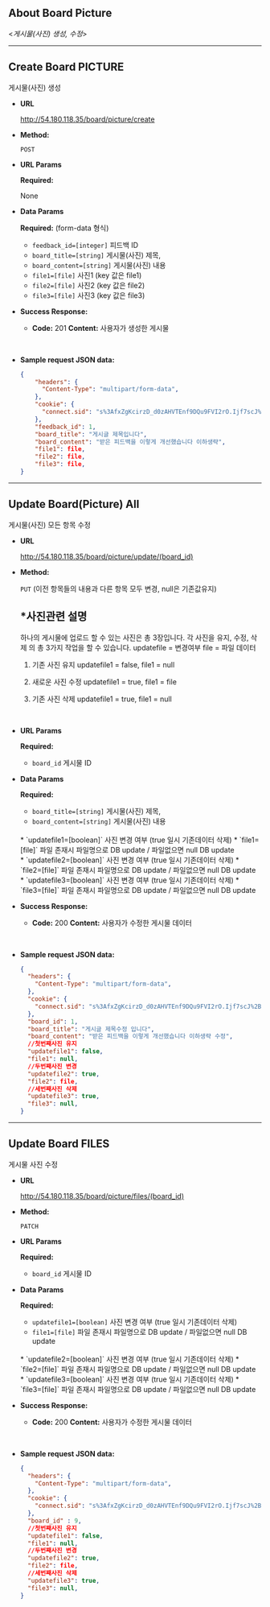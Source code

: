 ## About Board Picture

  <_게시물(사진) 생성, 수정_>

----

**Create Board PICTURE**
----
게시물(사진) 생성

* **URL**

  http://54.180.118.35/board/picture/create

* **Method:**

  `POST`
  
*  **URL Params**

   **Required:**
 
   None

* **Data Params**

    **Required:**
    (form-data 형식)
    * `feedback_id=[integer]` 피드백 ID
    * `board_title=[string]` 게시물(사진) 제목,
    * `board_content=[string]` 게시물(사진) 내용
    * `file1=[file]` 사진1 (key 값은 file1)
    * `file2=[file]` 사진2 (key 값은 file2)
    * `file3=[file]` 사진3 (key 값은 file3)

    <!--필요한 form field 명시 + 설명-->


* **Success Response:**

  * **Code:** 201 
    **Content:** 사용자가 생성한 게시물
 <br />

* **Sample request JSON data:**
  ```json
  {
      "headers": {
        "Content-Type": "multipart/form-data",
      },
      "cookie": {
        "connect.sid": "s%3AfxZgKcirzD_d0zAHVTEnf9DQu9FVI2rO.Ijf7scJ%2Buj6YtprVUB6Vcuf1QVNXDIR64MP43366CaQ",
      },
      "feedback_id": 1,
      "board_title": "게시글 제목입니다",
      "board_content": "받은 피드백을 이렇게 개선했습니다 이하생략",
      "file1": file,
      "file2": file,
      "file3": file,
  }
  ```

----
**Update Board(Picture) All**
----
게시물(사진) 모든 항목 수정

* **URL**

  http://54.180.118.35/board/picture/update/(board_id)

* **Method:**

  `PUT` (이전 항목들의 내용과 다른 항목 모두 변경, null은 기존값유지)
  
  *사진관련 설명
  ----
  하나의 게시물에 업로드 할 수 있는 사진은 총 3장입니다.
  각 사진을 유지, 수정, 삭제 의 총 3가지 작업을 할 수 있습니다.
  updatefile = 변경여부
  file = 파일 데이터
  <br>
  1. 기존 사진 유지
  updatefile1 = false,
  file1 = null
  
  2. 새로운 사진 수정
  updatefile1 = true,
  file1 = file

  3. 기존 사진 삭제
  updatefile1 = true,
  file1 = null
<br>
  

*  **URL Params**

   **Required:**
 
    * `board_id` 게시물 ID

* **Data Params**

    **Required:**
    
    * `board_title=[string]` 게시물(사진) 제목,
    * `board_content=[string]` 게시물(사진) 내용
    <br/>
    * `updatefile1=[boolean]` 사진 변경 여부 (true 일시 기존데이터 삭제)
    * `file1=[file]` 파일 존재시 파일명으로 DB update / 파일없으면 null  DB update
    <br/>
    * `updatefile2=[boolean]` 사진 변경 여부 (true 일시 기존데이터 삭제)
    * `file2=[file]` 파일 존재시 파일명으로 DB update / 파일없으면 null  DB update
    <br/>
    * `updatefile3=[boolean]` 사진 변경 여부 (true 일시 기존데이터 삭제)
    * `file3=[file]` 파일 존재시 파일명으로 DB update / 파일없으면 null  DB update
    <br/>
    <!--필요한 form field 명시 + 설명-->


* **Success Response:**

  * **Code:** 200 
    **Content:** 사용자가 수정한 게시물 데이터
 <br />

* **Sample request JSON data:**
  ```json
  {
    "headers": {
      "Content-Type": "multipart/form-data",
    },
    "cookie": {
      "connect.sid": "s%3AfxZgKcirzD_d0zAHVTEnf9DQu9FVI2rO.Ijf7scJ%2Buj6YtprVUB6Vcuf1QVNXDIR64MP43366CaQ",
    },
    "board_id": 1,
    "board_title": "게시글 제목수정 입니다",
    "board_content": "받은 피드백을 이렇게 개선했습니다 이하생략 수정",
    //첫번째사진 유지
    "updatefile1": false,
    "file1": null,
    //두번째사진 변경
    "updatefile2": true,
    "file2": file,
    //세번째사진 삭제
    "updatefile3": true,
    "file3": null,
  }
  ```



----
**Update Board FILES**
----
게시물 사진 수정

* **URL**

  http://54.180.118.35/board/picture/files/(board_id)

* **Method:**

  `PATCH`
  
*  **URL Params**

   **Required:**
 
    * `board_id` 게시물 ID

* **Data Params**

    **Required:**
 
    * `updatefile1=[boolean]` 사진 변경 여부 (true 일시 기존데이터 삭제)
    * `file1=[file]` 파일 존재시 파일명으로 DB update / 파일없으면 null  DB update
    <br/>
    * `updatefile2=[boolean]` 사진 변경 여부 (true 일시 기존데이터 삭제)
    * `file2=[file]` 파일 존재시 파일명으로 DB update / 파일없으면 null  DB update
    <br/>
    * `updatefile3=[boolean]` 사진 변경 여부 (true 일시 기존데이터 삭제)
    * `file3=[file]` 파일 존재시 파일명으로 DB update / 파일없으면 null  DB update
    <br/>
    <!--필요한 form field 명시 + 설명-->


* **Success Response:**

  * **Code:** 200 
    **Content:** 사용자가 수정한 게시물 데이터
 <br />

* **Sample request JSON data:**
  ```json
  {
    "headers": {
      "Content-Type": "multipart/form-data",
    },
    "cookie": {
      "connect.sid": "s%3AfxZgKcirzD_d0zAHVTEnf9DQu9FVI2rO.Ijf7scJ%2Buj6YtprVUB6Vcuf1QVNXDIR64MP43366CaQ",
    },
    "board_id" : 9,
    //첫번째사진 유지
    "updatefile1": false,
    "file1": null,
    //두번째사진 변경
    "updatefile2": true,
    "file2": file,
    //세번째사진 삭제
    "updatefile3": true,
    "file3": null,
  }
  ```
